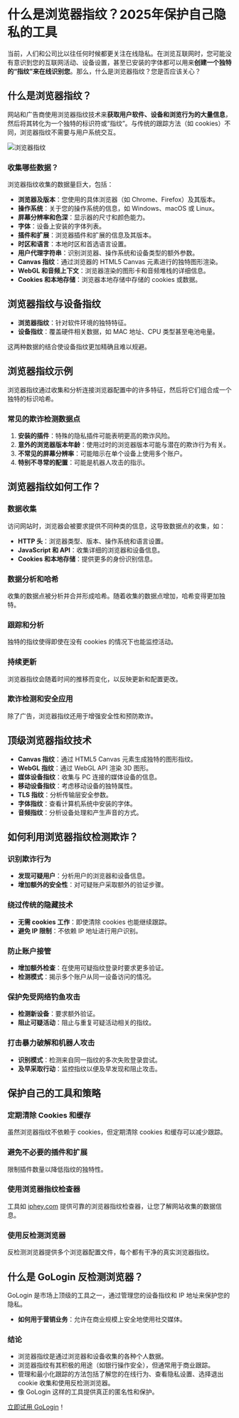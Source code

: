 # 什么是浏览器指纹？2025年保护自己隐私的工具

当前，人们和公司比以往任何时候都更关注在线隐私。在浏览互联网时，您可能没有意识到您的互联网活动、设备设置，甚至已安装的字体都可以用来**创建一个独特的“指纹”来在线识别您**。那么，什么是浏览器指纹？您是否应该关心？

## 什么是浏览器指纹？

网站和广告商使用浏览器指纹技术来**获取用户软件、设备和浏览行为的大量信息**，然后将其转化为一个独特的标识符或“指纹”。与传统的跟踪方法（如 cookies）不同，浏览器指纹不需要与用户系统交互。

![浏览器指纹](https://github.com/user-attachments/assets/3b787e2a-7560-42e4-b8bb-3a18a518edd5)

### 收集哪些数据？

浏览器指纹收集的数据量巨大，包括：

- **浏览器及版本**：您使用的具体浏览器（如 Chrome、Firefox）及其版本。
- **操作系统**：关于您的操作系统的信息，如 Windows、macOS 或 Linux。
- **屏幕分辨率和色深**：显示器的尺寸和颜色能力。
- **字体**：设备上安装的字体列表。
- **插件和扩展**：浏览器插件和扩展的信息及其版本。
- **时区和语言**：本地时区和首选语言设置。
- **用户代理字符串**：识别浏览器、操作系统和设备类型的额外参数。
- **Canvas 指纹**：通过浏览器的 HTML5 Canvas 元素进行的独特图形渲染。
- **WebGL 和音频上下文**：浏览器渲染的图形卡和音频堆栈的详细信息。
- **Cookies 和本地存储**：浏览器本地存储中存储的 cookies 或数据。

## 浏览器指纹与设备指纹

- **浏览器指纹**：针对软件环境的独特特征。
- **设备指纹**：覆盖硬件相关数据，如 MAC 地址、CPU 类型甚至电池电量。

这两种数据的结合使设备指纹更加精确且难以规避。

## 浏览器指纹示例

浏览器指纹通过收集和分析连接浏览器配置中的许多特征，然后将它们组合成一个独特的标识哈希。

### 常见的欺诈检测数据点

1. **安装的插件**：特殊的隐私插件可能表明更高的欺诈风险。
2. **意外的浏览器版本年龄**：使用过时的浏览器版本可能与潜在的欺诈行为有关。
3. **不常见的屏幕分辨率**：可能暗示在单个设备上使用多个账户。
4. **特别不寻常的配置**：可能是机器人攻击的指示。

## 浏览器指纹如何工作？

### 数据收集

访问网站时，浏览器会被要求提供不同种类的信息，这导致数据点的收集，如：

- **HTTP 头**：浏览器类型、版本、操作系统和语言设置。
- **JavaScript 和 API**：收集详细的浏览器和设备信息。
- **Cookies 和本地存储**：提供更多的身份识别信息。

### 数据分析和哈希

收集的数据点被分析并合并形成哈希。随着收集的数据点增加，哈希变得更加独特。

### 跟踪和分析

独特的指纹使得即使在没有 cookies 的情况下也能监控活动。

### 持续更新

浏览器指纹会随着时间的推移而变化，以反映更新和配置更改。

### 欺诈检测和安全应用

除了广告，浏览器指纹还用于增强安全性和预防欺诈。

## 顶级浏览器指纹技术

- **Canvas 指纹**：通过 HTML5 Canvas 元素生成独特的图形指纹。
- **WebGL 指纹**：通过 WebGL API 渲染 3D 图形。
- **媒体设备指纹**：收集与 PC 连接的媒体设备的信息。
- **移动设备指纹**：考虑移动设备的独特属性。
- **TLS 指纹**：分析传输层安全参数。
- **字体指纹**：查看计算机系统中安装的字体。
- **音频指纹**：分析设备处理和产生声音的方式。

## 如何利用浏览器指纹检测欺诈？

### 识别欺诈行为

- **发现可疑用户**：分析用户的浏览器和设备信息。
- **增加额外的安全性**：对可疑账户采取额外的验证步骤。

### 绕过传统的隐藏技术

- **无需 cookies 工作**：即使清除 cookies 也能继续跟踪。
- **避免 IP 限制**：不依赖 IP 地址进行用户识别。

### 防止账户接管

- **增加额外检查**：在使用可疑指纹登录时要求更多验证。
- **检测模式**：揭示多个账户从同一设备访问的情况。

### 保护免受网络钓鱼攻击

- **检测新设备**：要求额外验证。
- **阻止可疑活动**：阻止与重复可疑活动相关的指纹。

### 打击暴力破解和机器人攻击

- **识别模式**：检测来自同一指纹的多次失败登录尝试。
- **及早采取行动**：监控指纹以便及早发现和阻止攻击。

## 保护自己的工具和策略

### 定期清除 Cookies 和缓存

虽然浏览器指纹不依赖于 cookies，但定期清除 cookies 和缓存可以减少跟踪。

### 避免不必要的插件和扩展

限制插件数量以降低指纹的独特性。

### 使用浏览器指纹检查器

工具如 [iphey.com](http://iphey.com) 提供可靠的浏览器指纹检查器，让您了解网站收集的数据信息。

### 使用反检测浏览器

反检测浏览器提供多个浏览器配置文件，每个都有干净的真实浏览器指纹。

## 什么是 GoLogin 反检测浏览器？

GoLogin 是市场上顶级的工具之一，通过管理您的设备指纹和 IP 地址来保护您的隐私。

- **如何用于营销业务**：允许在商业规模上安全地使用社交媒体。

### 结论

- 浏览器指纹是通过浏览器和设备收集的各种个人数据。
- 浏览器指纹有其积极的用途（如银行操作安全），但通常用于商业跟踪。
- 管理和最小化跟踪的方法包括了解您的在线行为、查看隐私设置、选择退出 cookie 收集和使用反检测浏览器。
- 像 GoLogin 这样的工具提供真正的匿名性和保护。

[立即试用 GoLogin](https://gologin.com/download/)！
